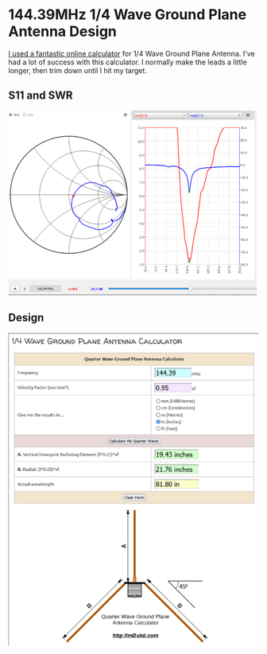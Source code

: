 # 144.39MHz 1/4 Wave Ground Plane Antenna Design

[I used a fantastic online calculator](https://m0ukd.com/calculators/quarter-wave-ground-plane-antenna-calculator/) for 1/4 Wave Ground Plane Antenna.  I've had a lot of success with this calculator.  I normally make the leads a little longer, then trim down until I hit my target.


## S11 and SWR
![S11 and SWR](ant.png?raw=True)


## Design
![Design](ant_calc.png?raw=True)

